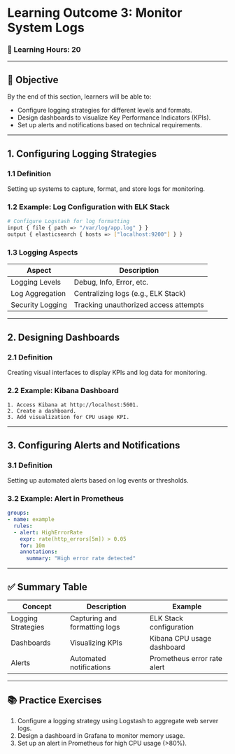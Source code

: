 # **Learning Outcome 3: Monitor System Logs**

### 📘 Learning Hours: 20

---

## 📌 Objective

By the end of this section, learners will be able to:
- Configure logging strategies for different levels and formats.
- Design dashboards to visualize Key Performance Indicators (KPIs).
- Set up alerts and notifications based on technical requirements.

---

## 1. **Configuring Logging Strategies**

### 1.1 Definition
Setting up systems to capture, format, and store logs for monitoring.

### 1.2 Example: Log Configuration with ELK Stack
```bash
# Configure Logstash for log formatting
input { file { path => "/var/log/app.log" } }
output { elasticsearch { hosts => ["localhost:9200"] } }
```

### 1.3 Logging Aspects
| Aspect           | Description                              |
|------------------|------------------------------------------|
| Logging Levels   | Debug, Info, Error, etc.                |
| Log Aggregation  | Centralizing logs (e.g., ELK Stack)      |
| Security Logging | Tracking unauthorized access attempts    |

---

## 2. **Designing Dashboards**

### 2.1 Definition
Creating visual interfaces to display KPIs and log data for monitoring.

### 2.2 Example: Kibana Dashboard
```plaintext
1. Access Kibana at http://localhost:5601.
2. Create a dashboard.
3. Add visualization for CPU usage KPI.
```

---

## 3. **Configuring Alerts and Notifications**

### 3.1 Definition
Setting up automated alerts based on log events or thresholds.

### 3.2 Example: Alert in Prometheus
```yaml
groups:
- name: example
  rules:
  - alert: HighErrorRate
    expr: rate(http_errors[5m]) > 0.05
    for: 10m
    annotations:
      summary: "High error rate detected"
```

---

## ✅ Summary Table
| Concept               | Description                              | Example                        |
|-----------------------|------------------------------------------|--------------------------------|
| Logging Strategies    | Capturing and formatting logs            | ELK Stack configuration        |
| Dashboards            | Visualizing KPIs                         | Kibana CPU usage dashboard     |
| Alerts                | Automated notifications                   | Prometheus error rate alert    |

---

## 📚 Practice Exercises
1. Configure a logging strategy using Logstash to aggregate web server logs.
2. Design a dashboard in Grafana to monitor memory usage.
3. Set up an alert in Prometheus for high CPU usage (>80%).